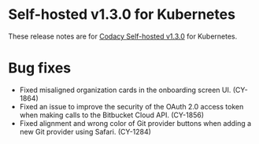 # Self-hosted v1.3.0 for Kubernetes

These release notes are for [Codacy Self-hosted v1.3.0](https://github.com/codacy/chart/releases/tag/1.3.0) for Kubernetes.

# Bug fixes

-    Fixed misaligned organization cards in the onboarding screen UI. (CY-1864)
-    Fixed an issue to improve the security of the OAuth 2.0 access token when making calls to the Bitbucket Cloud API. (CY-1856)
-    Fixed alignment and wrong color of Git provider buttons when adding a new Git provider using Safari. (CY-1284)

